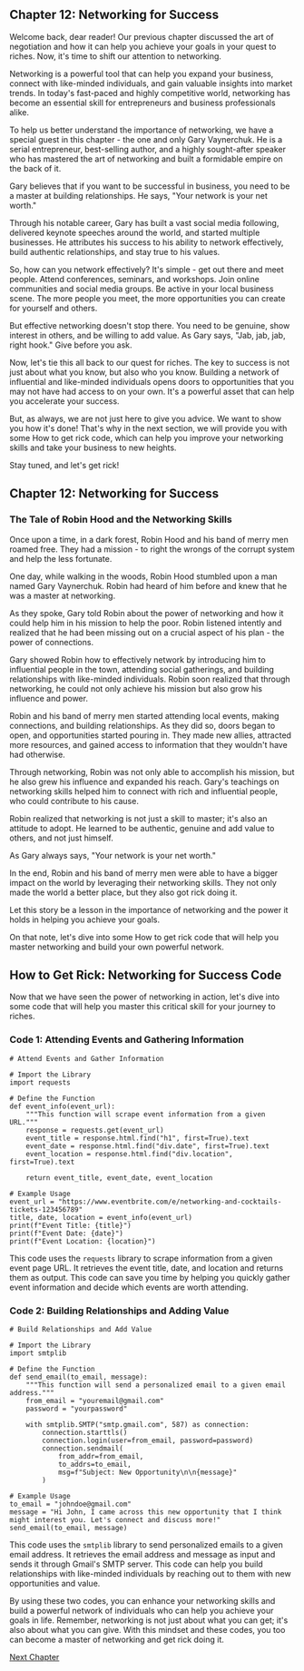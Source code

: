 ## Chapter 12: Networking for Success

Welcome back, dear reader! Our previous chapter discussed the art of negotiation and how it can help you achieve your goals in your quest to riches. Now, it's time to shift our attention to networking.

Networking is a powerful tool that can help you expand your business, connect with like-minded individuals, and gain valuable insights into market trends. In today's fast-paced and highly competitive world, networking has become an essential skill for entrepreneurs and business professionals alike.

To help us better understand the importance of networking, we have a special guest in this chapter - the one and only Gary Vaynerchuk. He is a serial entrepreneur, best-selling author, and a highly sought-after speaker who has mastered the art of networking and built a formidable empire on the back of it.

Gary believes that if you want to be successful in business, you need to be a master at building relationships. He says, "Your network is your net worth."

Through his notable career, Gary has built a vast social media following, delivered keynote speeches around the world, and started multiple businesses. He attributes his success to his ability to network effectively, build authentic relationships, and stay true to his values.

So, how can you network effectively? It's simple - get out there and meet people. Attend conferences, seminars, and workshops. Join online communities and social media groups. Be active in your local business scene. The more people you meet, the more opportunities you can create for yourself and others.

But effective networking doesn't stop there. You need to be genuine, show interest in others, and be willing to add value. As Gary says, "Jab, jab, jab, right hook." Give before you ask.

Now, let's tie this all back to our quest for riches. The key to success is not just about what you know, but also who you know. Building a network of influential and like-minded individuals opens doors to opportunities that you may not have had access to on your own. It's a powerful asset that can help you accelerate your success.

But, as always, we are not just here to give you advice. We want to show you how it's done! That's why in the next section, we will provide you with some How to get rick code, which can help you improve your networking skills and take your business to new heights. 

Stay tuned, and let's get rick!
## Chapter 12: Networking for Success

### The Tale of Robin Hood and the Networking Skills

Once upon a time, in a dark forest, Robin Hood and his band of merry men roamed free. They had a mission - to right the wrongs of the corrupt system and help the less fortunate. 

One day, while walking in the woods, Robin Hood stumbled upon a man named Gary Vaynerchuk. Robin had heard of him before and knew that he was a master at networking.

As they spoke, Gary told Robin about the power of networking and how it could help him in his mission to help the poor. Robin listened intently and realized that he had been missing out on a crucial aspect of his plan - the power of connections.

Gary showed Robin how to effectively network by introducing him to influential people in the town, attending social gatherings, and building relationships with like-minded individuals. Robin soon realized that through networking, he could not only achieve his mission but also grow his influence and power. 

Robin and his band of merry men started attending local events, making connections, and building relationships. As they did so, doors began to open, and opportunities started pouring in. They made new allies, attracted more resources, and gained access to information that they wouldn't have had otherwise.

Through networking, Robin was not only able to accomplish his mission, but he also grew his influence and expanded his reach. Gary's teachings on networking skills helped him to connect with rich and influential people, who could contribute to his cause.

Robin realized that networking is not just a skill to master; it's also an attitude to adopt. He learned to be authentic, genuine and add value to others, and not just himself. 

As Gary always says, "Your network is your net worth."

In the end, Robin and his band of merry men were able to have a bigger impact on the world by leveraging their networking skills. They not only made the world a better place, but they also got rick doing it.

Let this story be a lesson in the importance of networking and the power it holds in helping you achieve your goals. 

On that note, let's dive into some How to get rick code that will help you master networking and build your own powerful network.
## How to Get Rick: Networking for Success Code

Now that we have seen the power of networking in action, let's dive into some code that will help you master this critical skill for your journey to riches. 

### Code 1: Attending Events and Gathering Information

```
# Attend Events and Gather Information

# Import the Library
import requests

# Define the Function
def event_info(event_url):
    """This function will scrape event information from a given URL."""
    response = requests.get(event_url)
    event_title = response.html.find("h1", first=True).text
    event_date = response.html.find("div.date", first=True).text
    event_location = response.html.find("div.location", first=True).text
    
    return event_title, event_date, event_location

# Example Usage
event_url = "https://www.eventbrite.com/e/networking-and-cocktails-tickets-123456789"
title, date, location = event_info(event_url)
print(f"Event Title: {title}")
print(f"Event Date: {date}")
print(f"Event Location: {location}")
```

This code uses the `requests` library to scrape information from a given event page URL. It retrieves the event title, date, and location and returns them as output. This code can save you time by helping you quickly gather event information and decide which events are worth attending.

### Code 2: Building Relationships and Adding Value

```
# Build Relationships and Add Value

# Import the Library
import smtplib

# Define the Function
def send_email(to_email, message):
    """This function will send a personalized email to a given email address."""
    from_email = "youremail@gmail.com"
    password = "yourpassword"
    
    with smtplib.SMTP("smtp.gmail.com", 587) as connection:
        connection.starttls()
        connection.login(user=from_email, password=password)
        connection.sendmail(
            from_addr=from_email,
            to_addrs=to_email,
            msg=f"Subject: New Opportunity\n\n{message}"
        )

# Example Usage
to_email = "johndoe@gmail.com"
message = "Hi John, I came across this new opportunity that I think might interest you. Let's connect and discuss more!"
send_email(to_email, message)
```

This code uses the `smtplib` library to send personalized emails to a given email address. It retrieves the email address and message as input and sends it through Gmail's SMTP server. This code can help you build relationships with like-minded individuals by reaching out to them with new opportunities and value.

By using these two codes, you can enhance your networking skills and build a powerful network of individuals who can help you achieve your goals in life. Remember, networking is not just about what you can get; it's also about what you can give. With this mindset and these codes, you too can become a master of networking and get rick doing it.


[Next Chapter](13_Chapter13.md)